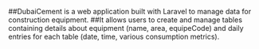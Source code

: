 ##DubaiCement is a web application built with Laravel to manage data for construction equipment.
##It allows users to create and manage tables containing details about equipment (name, area, equipeCode) and daily entries for each table (date, time, various consumption metrics).


